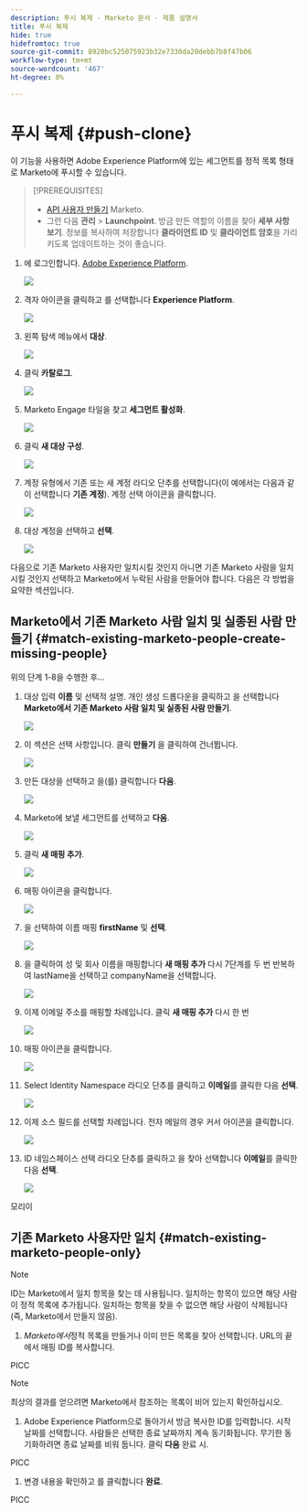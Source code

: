 ```yaml
---
description: 푸시 복제 - Marketo 문서 - 제품 설명서
title: 푸시 복제
hide: true
hidefromtoc: true
source-git-commit: 8920bc525075923b32e7330da20debb7b8f47b06
workflow-type: tm+mt
source-wordcount: '467'
ht-degree: 0%

---
```


# 푸시 복제 {#push-clone}

이 기능을 사용하면 Adobe Experience Platform에 있는 세그먼트를 정적 목록 형태로 Marketo에 푸시할 수 있습니다.

>[!PREREQUISITES]
>
>* [API 사용자 만들기](/help/marketo/product-docs/administration/users-and-roles/create-an-api-only-user.md) Marketo.
>* 그런 다음 **관리** > **Launchpoint**. 방금 만든 역할의 이름을 찾아 **세부 사항 보기**. 정보를 복사하여 저장합니다 **클라이언트 ID** 및 **클라이언트 암호**&#x200B;을 가리키도록 업데이트하는 것이 좋습니다.


1. 에 로그인합니다. [Adobe Experience Platform](https://experience.adobe.com/).

   ![](assets/push-an-adobe-experience-platform-segment-1.png)

1. 격자 아이콘을 클릭하고 를 선택합니다 **Experience Platform**.

   ![](assets/push-an-adobe-experience-platform-segment-2.png)

1. 왼쪽 탐색 메뉴에서 **대상**.

   ![](assets/push-an-adobe-experience-platform-segment-3.png)

1. 클릭 **카탈로그**.

   ![](assets/push-an-adobe-experience-platform-segment-4.png)

1. Marketo Engage 타일을 찾고 **세그먼트 활성화**.

   ![](assets/push-an-adobe-experience-platform-segment-5.png)

1. 클릭 **새 대상 구성**.

   ![](assets/push-an-adobe-experience-platform-segment-6.png)


1. 계정 유형에서 기존 또는 새 계정 라디오 단추를 선택합니다(이 예에서는 다음과 같이 선택합니다 **기존 계정**). 계정 선택 아이콘을 클릭합니다.

   ![](assets/push-an-adobe-experience-platform-segment-7.png)

1. 대상 계정을 선택하고 **선택**.

   ![](assets/push-an-adobe-experience-platform-segment-8.png)

다음으로 기존 Marketo 사용자만 일치시킬 것인지 아니면 기존 Marketo 사람을 일치시킬 것인지 선택하고 Marketo에서 누락된 사람을 만들어야 합니다. 다음은 각 방법을 요약한 섹션입니다.

## Marketo에서 기존 Marketo 사람 일치 및 실종된 사람 만들기 {#match-existing-marketo-people-create-missing-people}

위의 단계 1-8을 수행한 후...

1. 대상 입력 **이름** 및 선택적 설명. 개인 생성 드롭다운을 클릭하고 을 선택합니다 **Marketo에서 기존 Marketo 사람 일치 및 실종된 사람 만들기**.

   ![](assets/push-an-adobe-experience-platform-segment-9.png)

1. 이 섹션은 선택 사항입니다. 클릭 **만들기** 을 클릭하여 건너뜁니다.

   ![](assets/push-an-adobe-experience-platform-segment-10.png)

1. 만든 대상을 선택하고 을(를) 클릭합니다 **다음**.

   ![](assets/push-an-adobe-experience-platform-segment-11.png)

1. Marketo에 보낼 세그먼트를 선택하고 **다음**.

   ![](assets/push-an-adobe-experience-platform-segment-12.png)

1. 클릭 **새 매핑 추가**.

   ![](assets/push-an-adobe-experience-platform-segment-13.png)

1. 매핑 아이콘을 클릭합니다.

   ![](assets/push-an-adobe-experience-platform-segment-14.png)

1. 을 선택하여 이름 매핑 **firstName** 및 **선택**.

   ![](assets/push-an-adobe-experience-platform-segment-15.png)

1. 을 클릭하여 성 및 회사 이름을 매핑합니다 **새 매핑 추가** 다시 7단계를 두 번 반복하여 lastName을 선택하고 companyName을 선택합니다.

   ![](assets/push-an-adobe-experience-platform-segment-16.png)

1. 이제 이메일 주소를 매핑할 차례입니다. 클릭 **새 매핑 추가** 다시 한 번

   ![](assets/push-an-adobe-experience-platform-segment-17.png)

1. 매핑 아이콘을 클릭합니다.

   ![](assets/push-an-adobe-experience-platform-segment-18.png)

1. Select Identity Namespace 라디오 단추를 클릭하고  **이메일**&#x200B;를 클릭한 다음 **선택**.

   ![](assets/push-an-adobe-experience-platform-segment-19.png)

1. 이제 소스 필드를 선택할 차례입니다. 전자 메일의 경우 커서 아이콘을 클릭합니다.

   ![](assets/push-an-adobe-experience-platform-segment-20.png)

1. ID 네임스페이스 선택 라디오 단추를 클릭하고 을 찾아 선택합니다 **이메일**&#x200B;를 클릭한 다음 **선택**.

   ![](assets/push-an-adobe-experience-platform-segment-21.png)

모리이

## 기존 Marketo 사용자만 일치 {#match-existing-marketo-people-only}

>[!NOTE]
>
>ID는 Marketo에서 일치 항목을 찾는 데 사용됩니다. 일치하는 항목이 있으면 해당 사람이 정적 목록에 추가됩니다. 일치하는 항목을 찾을 수 없으면 해당 사람이 삭제됩니다(즉, Marketo에서 만들지 않음).

1. _Marketo에서_&#x200B;정적 목록을 만들거나 이미 만든 목록을 찾아 선택합니다. URL의 끝에서 매핑 ID를 복사합니다.

PICC

>[!NOTE]
>
>최상의 결과를 얻으려면 Marketo에서 참조하는 목록이 비어 있는지 확인하십시오.

1. Adobe Experience Platform으로 돌아가서 방금 복사한 ID를 입력합니다. 시작 날짜를 선택합니다. 사람들은 선택한 종료 날짜까지 계속 동기화됩니다. 무기한 동기화하려면 종료 날짜를 비워 둡니다. 클릭 **다음** 완료 시.

PICC

1. 변경 내용을 확인하고 를 클릭합니다 **완료**.

PICC
